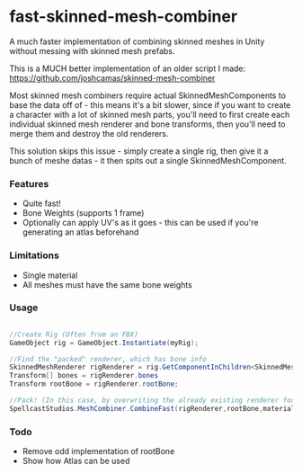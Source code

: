 # fast-skinned-mesh-combiner
A much faster implementation of combining skinned meshes in Unity without messing with skinned mesh prefabs.

This is a MUCH better implementation of an older script I made: https://github.com/joshcamas/skinned-mesh-combiner

Most skinned mesh combiners require actual SkinnedMeshComponents to base the data off of - this means it's a bit slower, since if you want to create a character with a lot of skinned mesh parts, you'll need to first create each individual skinned mesh renderer and bone transforms, then you'll need to merge them and destroy the old renderers.

This solution skips this issue - simply create a single rig, then give it a bunch of meshe datas - it then spits out a single SkinnedMeshComponent.

### Features
- Quite fast!
- Bone Weights (supports 1 frame)
- Optionally can apply UV's as it goes - this can be used if you're generating an atlas beforehand

### Limitations
- Single material
- All meshes must have the same bone weights

### Usage

```c#

//Create Rig (Often from an FBX)
GameObject rig = GameObject.Instantiate(myRig);

//Find the "packed" renderer, which has bone info
SkinnedMeshRenderer rigRenderer = rig.GetComponentInChildren<SkinnedMeshRenderer>();
Transform[] bones = rigRenderer.bones
Transform rootBone = rigRenderer.rootBone;

//Pack! (In this case, by overwriting the already existing renderer found on the rig)
SpellcastStudios.MeshCombiner.CombineFast(rigRenderer,rootBone,material,bones,meshes);

```

### Todo
- Remove odd implementation of rootBone
- Show how Atlas can be used
